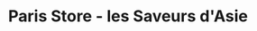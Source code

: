 ---
title: "Paris Store - les Saveurs d'Asie"
url: /saint-jean-de-vedas/paris-store-les-saveurs-dasie/
shop: Supermarkt
---